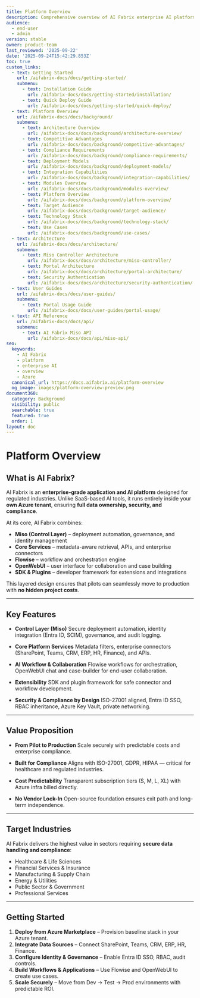 ```yaml
---
title: Platform Overview
description: Comprehensive overview of AI Fabrix enterprise AI platform with Azure-native ISO27k compliance
audience:
  - end-user
  - admin
version: stable
owner: product-team
last_reviewed: '2025-09-22'
date: '2025-09-24T15:42:29.853Z'
toc: true
custom_links:
  - text: Getting Started
    url: /aifabrix-docs/docs/getting-started/
    submenu:
      - text: Installation Guide
        url: /aifabrix-docs/docs/getting-started/installation/
      - text: Quick Deploy Guide
        url: /aifabrix-docs/docs/getting-started/quick-deploy/
  - text: Platform Overview
    url: /aifabrix-docs/docs/background/
    submenu:
      - text: Architecture Overview
        url: /aifabrix-docs/docs/background/architecture-overview/
      - text: Competitive Advantages
        url: /aifabrix-docs/docs/background/competitive-advantages/
      - text: Compliance Requirements
        url: /aifabrix-docs/docs/background/compliance-requirements/
      - text: Deployment Models
        url: /aifabrix-docs/docs/background/deployment-models/
      - text: Integration Capabilities
        url: /aifabrix-docs/docs/background/integration-capabilities/
      - text: Modules Overview
        url: /aifabrix-docs/docs/background/modules-overview/
      - text: Platform Overview
        url: /aifabrix-docs/docs/background/platform-overview/
      - text: Target Audience
        url: /aifabrix-docs/docs/background/target-audience/
      - text: Technology Stack
        url: /aifabrix-docs/docs/background/technology-stack/
      - text: Use Cases
        url: /aifabrix-docs/docs/background/use-cases/
  - text: Architecture
    url: /aifabrix-docs/docs/architecture/
    submenu:
      - text: Miso Controller Architecture
        url: /aifabrix-docs/docs/architecture/miso-controller/
      - text: Portal Architecture
        url: /aifabrix-docs/docs/architecture/portal-architecture/
      - text: Security Authentication
        url: /aifabrix-docs/docs/architecture/security-authentication/
  - text: User Guides
    url: /aifabrix-docs/docs/user-guides/
    submenu:
      - text: Portal Usage Guide
        url: /aifabrix-docs/docs/user-guides/portal-usage/
  - text: API Reference
    url: /aifabrix-docs/docs/api/
    submenu:
      - text: AI Fabrix Miso API
        url: /aifabrix-docs/docs/api/miso-api/
seo:
  keywords:
    - AI Fabrix
    - platform
    - enterprise AI
    - overview
    - Azure
  canonical_url: https://docs.aifabrix.ai/platform-overview
  og_image: images/platform-overview-preview.png
document360:
  category: Background
  visibility: public
  searchable: true
  featured: true
  order: 1
layout: doc
---
```



# Platform Overview

## What is AI Fabrix?

AI Fabrix is an **enterprise-grade application and AI platform** designed for regulated industries.
Unlike SaaS-based AI tools, it runs entirely inside your **own Azure tenant**, ensuring **full data ownership, security, and compliance**.

At its core, AI Fabrix combines:

* **Miso (Control Layer)** – deployment automation, governance, and identity management
* **Core Services** – metadata-aware retrieval, APIs, and enterprise connectors
* **Flowise** – workflow and orchestration engine
* **OpenWebUI** – user interface for collaboration and case building
* **SDK & Plugins** – developer framework for extensions and integrations

This layered design ensures that pilots can seamlessly move to production with **no hidden project costs**.

---

## Key Features

* **Control Layer (Miso)**
  Secure deployment automation, identity integration (Entra ID, SCIM), governance, and audit logging.

* **Core Platform Services**
  Metadata filters, enterprise connectors (SharePoint, Teams, CRM, ERP, HR, Finance), and APIs.

* **AI Workflow & Collaboration**
  Flowise workflows for orchestration, OpenWebUI chat and case-builder for end-user collaboration.

* **Extensibility**
  SDK and plugin framework for safe connector and workflow development.

* **Security & Compliance by Design**
  ISO-27001 aligned, Entra ID SSO, RBAC inheritance, Azure Key Vault, private networking.

---

## Value Proposition

* **From Pilot to Production**
  Scale securely with predictable costs and enterprise compliance.

* **Built for Compliance**
  Aligns with ISO-27001, GDPR, HIPAA — critical for healthcare and regulated industries.

* **Cost Predictability**
  Transparent subscription tiers (S, M, L, XL) with Azure infra billed directly.

* **No Vendor Lock-In**
  Open-source foundation ensures exit path and long-term independence.

---

## Target Industries

AI Fabrix delivers the highest value in sectors requiring **secure data handling and compliance**:

* Healthcare & Life Sciences
* Financial Services & Insurance
* Manufacturing & Supply Chain
* Energy & Utilities
* Public Sector & Government
* Professional Services

---

## Getting Started

1. **Deploy from Azure Marketplace** – Provision baseline stack in your Azure tenant.
2. **Integrate Data Sources** – Connect SharePoint, Teams, CRM, ERP, HR, Finance.
3. **Configure Identity & Governance** – Enable Entra ID SSO, RBAC, audit controls.
4. **Build Workflows & Applications** – Use Flowise and OpenWebUI to create use cases.
5. **Scale Securely** – Move from Dev → Test → Prod environments with predictable ROI.